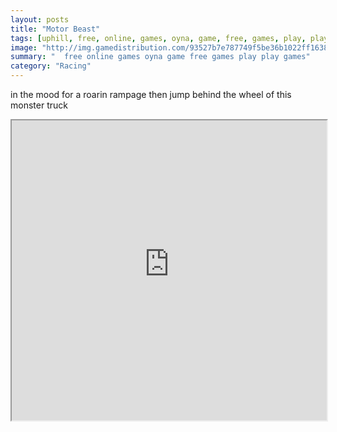 ```yaml
---
layout: posts
title: "Motor Beast"
tags: [uphill, free, online, games, oyna, game, free, games, play, play, games]
image: "http://img.gamedistribution.com/93527b7e787749f5be36b1022ff1638b.jpg"
summary: "  free online games oyna game free games play play games"
category: "Racing"
---
```


in the mood for a roarin rampage then jump behind the wheel of this monster truck

<iframe width="100%" height="480px;" src="http://flash.gamedistribution.com?game=93527b7e787749f5be36b1022ff1638b"></iframe>